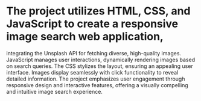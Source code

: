 # The project utilizes HTML, CSS, and JavaScript to create a responsive image search web application,
integrating the Unsplash API for fetching diverse, high-quality images. JavaScript manages user interactions, 
dynamically rendering images based on search queries. The CSS stylizes the layout, ensuring an appealing user interface.
Images display seamlessly with click functionality to reveal detailed information. The project emphasizes user engagement
through responsive design and interactive features, offering a visually compelling and intuitive image search experience.
